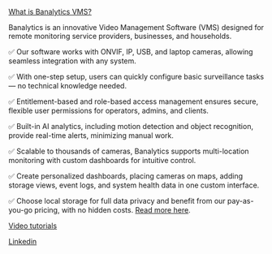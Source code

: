 [What is Banalytics VMS?](https://www.linkedin.com/products/banalytics-live-video-surveillance-software/)

Banalytics is an innovative Video Management Software (VMS) designed for remote monitoring service providers, businesses, and households.

✅ Our software works with ONVIF, IP, USB, and laptop cameras, allowing seamless integration with any system.

✅ With one-step setup, users can quickly configure basic surveillance tasks — no technical knowledge needed.

✅ Entitlement-based and role-based access management ensures secure, flexible user permissions for operators, admins, and clients.

✅ Built-in AI analytics, including motion detection and object recognition, provide real-time alerts, minimizing manual work.

✅ Scalable to thousands of cameras, Banalytics supports multi-location monitoring with custom dashboards for intuitive control.

✅ Create personalized dashboards, placing cameras on maps, adding storage views, event logs, and system health data in one custom interface.

✅ Choose local storage for full data privacy and benefit from our pay-as-you-go pricing, with no hidden costs.
[Read more here](https://www.banalytics.live/).


[Video tutorials](https://www.youtube.com/@banalytics-software)

[Linkedin](https://www.linkedin.com/company/banalytics-live/)
